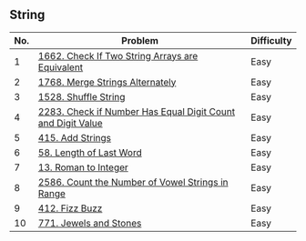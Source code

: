 ## String

| No.  | Problem                                                                       | Difficulty |
|----|---------------------------------------------------------------------------------|------------|
| 1  | [1662. Check If Two String Arrays are Equivalent](https://leetcode.com/problems/check-if-two-string-arrays-are-equivalent/description/)                   | Easy       |
| 2  | [1768. Merge Strings Alternately](https://leetcode.com/problems/merge-strings-alternately/description/)                   | Easy       |
| 3  | [1528. Shuffle String](https://leetcode.com/problems/shuffle-string/description/)                   | Easy       |
| 4  | [2283. Check if Number Has Equal Digit Count and Digit Value](https://leetcode.com/problems/check-if-number-has-equal-digit-count-and-digit-value/description/)                   | Easy       |
| 5  | [415. Add Strings](https://leetcode.com/problems/add-strings/description/)                   | Easy       |
| 6  | [58. Length of Last Word](https://leetcode.com/problems/length-of-last-word/description/)                   | Easy       |
| 7  | [13. Roman to Integer](https://leetcode.com/problems/roman-to-integer/description/)                   | Easy       |
| 8  | [2586. Count the Number of Vowel Strings in Range](https://leetcode.com/problems/count-the-number-of-vowel-strings-in-range/description/)                   | Easy       |
| 9  | [412. Fizz Buzz](https://leetcode.com/problems/fizz-buzz/description/)                   | Easy       |
| 10  | [771. Jewels and Stones](https://leetcode.com/problems/jewels-and-stones/description/)                   | Easy       |
